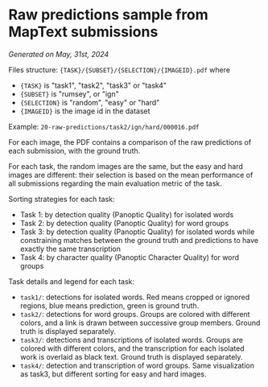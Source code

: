 # Raw predictions sample from MapText submissions

*Generated on May, 31st, 2024*

Files structure: `{TASK}/{SUBSET}/{SELECTION}/{IMAGEID}.pdf` where

- `{TASK}` is "task1", "task2", "task3" or "task4"
- `{SUBSET}` is "rumsey", or "ign"
- `{SELECTION}` is "random", "easy" or "hard"
- `{IMAGEID}` is the image id in the dataset

Example: `20-raw-predictions/task2/ign/hard/000016.pdf`

For each image, the PDF contains a comparison of the raw predictions of each submission, with the ground truth.

For each task, the random images are the same, but the easy and hard images are different: their selection is based on the mean performance of all submissions regarding the main evaluation metric of the task.

Sorting strategies for each task:

- Task 1: by detection quality (Panoptic Quality) for isolated words
- Task 2: by detection quality (Panoptic Quality) for word groups
- Task 3: by detection quality (Panoptic Quality) for isolated words while constraining matches between the ground truth and predictions to have exactly the same transcription
- Task 4: by character quality (Panoptic Character Quality) for word groups


Task details and legend for each task:

- `task1/`: detections for isolated words. Red means cropped or ignored regions, blue means prediction, green is ground truth.
- `task2/`: detections for word groups. Groups are colored with different colors, and a link is drawn between successive group members. Ground truth is displayed separately.
- `task3/`: detections and transcriptions of isolated words. Groups are colored with different colors, and the transcription for each isolated work is overlaid as black text. Ground truth is displayed separately.
- `task4/`: detection and transcription of word groups. Same visualization as task3, but different sorting for easy and hard images.


